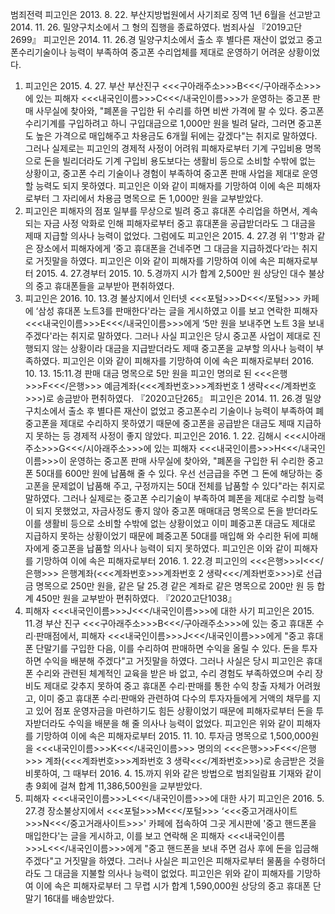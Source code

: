 범죄전력
피고인은 2013. 8. 22. 부산지방법원에서 사기죄로 징역 1년 6월을 선고받고 2014. 11. 26. 밀양구치소에서 그 형의 집행을 종료하였다.
범죄사실
『2019고단2699』
피고인은 2014. 11. 26.경 밀양구치소에서 출소 후 별다른 재산이 없었고 중고폰수리기술이나 능력이 부족하여 중고폰 수리업체를 제대로 운영하기 어려운 상황이었다.
1. 피고인은 2015. 4. 27. 부산 부산진구 <<<구아래주소>>>B<<</구아래주소>>>에 있는 피해자 <<<내국인이름>>>C<<</내국인이름>>>가 운영하는 중고폰 판매 사무실에 찾아와, "폐폰을 구입한 뒤 수리를 하면 비싼 가격에 팔 수 있다. 중고폰 수리기계를 구입하려고 하니 구입대금으로 1,000만 원을 빌려 달라, 그러면 중고폰도 높은 가격으로 매입해주고 차용금도 6개월 뒤에는 갚겠다"는 취지로 말하였다. 그러나 실제로는 피고인의 경제적 사정이 어려워 피해자로부터 기계 구입비용 명목으로 돈을 빌리더라도 기계 구입비 용도보다는 생활비 등으로 소비할 수밖에 없는 상황이고, 중고폰 수리 기술이나 경험이 부족하여 중고폰 판매 사업을 제대로 운영할 능력도 되지 못하였다.
피고인은 이와 같이 피해자를 기망하여 이에 속은 피해자로부터 그 자리에서 차용금 명목으로 돈 1,000만 원을 교부받았다.
2. 피고인은 피해자의 점포 일부를 무상으로 빌려 중고 휴대폰 수리업을 하면서, 계속되는 자금 사정 악화로 인해 피해자로부터 중고 휴대폰을 공급받더라도 그 대금을 제때 지급할 의사나 능력이 없었다.
그럼에도 피고인은 2015. 4. 27.경 위 '1'항과 같은 장소에서 피해자에게 ‘중고 휴대폰을 건네주면 그 대금을 지급하겠다‘라는 취지로 거짓말을 하였다. 피고인은 이와 같이 피해자를 기망하여 이에 속은 피해자로부터 2015. 4. 27.경부터 2015. 10. 5.경까지 시가 합계 2,500만 원 상당인 대수 불상의 중고 휴대폰들을 교부받아 편취하였다.
3. 피고인은 2016. 10. 13.경 불상지에서 인터넷 <<<포털>>>D<<</포털>>> 카페에 ‘삼성 휴대폰 노트3를 판매한다'라는 글을 게시하였고 이를 보고 연락한 피해자 <<<내국인이름>>>E<<</내국인이름>>>에게 ‘5만 원을 보내주면 노트 3을 보내주겠다'라는 취지로 말하였다. 그러나 사실 피고인은 당시 중고폰 사업이 제대로 진행되지 않는 상황이라 대금을 지급받더라도 제때 중고폰을 교부할 의사나 능력이 부족하였다.
피고인은 이와 같이 피해자를 기망하여 이에 속은 피해자로부터 2016. 10. 13. 15:11.경 판매 대금 명목으로 5만 원을 피고인 명의로 된 <<<은행>>>F<<</은행>>> 예금계좌(<<<계좌번호>>>계좌번호 1 생략<<</계좌번호>>>)로 송금받아 편취하였다.
『2020고단265』
피고인은 2014. 11. 26.경 밀양구치소에서 출소 후 별다른 재산이 없었고 중고폰수리 기술이나 능력이 부족하여 폐 중고폰을 제대로 수리하지 못하였기 때문에 중고폰을 공급받은 대금도 제때 지급하지 못하는 등 경제적 사정이 좋지 않았다.
피고인은 2016. 1. 22. 김해시 <<<시아래주소>>>G<<</시아래주소>>>에 있는 피해자 <<<내국인이름>>>H<<</내국인이름>>>이 운영하는 중고폰 판매 사무실에 찾아와, "폐폰을 구입한 뒤 수리한 중고폰 50대를 600만 원에 납품해 줄 수 있다. 우선 선금급을 주면 그 돈에 해당하는 중고폰을 문제없이 납품해 주고, 구정까지는 50대 전체를 납품할 수 있다"라는 취지로 말하였다. 그러나 실제로는 중고폰 수리기술이 부족하여 폐폰을 제대로 수리할 능력이 되지 못했었고, 자금사정도 좋지 않아 중고폰 매매대금 명목으로 돈을 받더라도 이를 생활비 등으로 소비할 수밖에 없는 상황이었고 이미 폐중고폰 대금도 제대로 지급하지 못하는 상황이었기 때문에 폐중고폰 50대를 매입해 와 수리한 뒤에 피해자에게 중고폰을 납품할 의사나 능력이 되지 못하였다.
피고인은 이와 같이 피해자를 기망하여 이에 속은 피해자로부터 2016. 1. 22.경 피고인의 <<<은행>>>I<<</은행>>> 은행계좌(<<<계좌번호>>>계좌번호 2 생략<<</계좌번호>>>)로 선급금 명목으로 250만 원을, 같은 달 25.경 같은 계좌로 같은 명목으로 200만 원 등 합계 450만 원을 교부받아 편취하였다.
『2020고단1038』
1. 피해자 <<<내국인이름>>>J<<</내국인이름>>>에 대한 사기
피고인은 2015. 11.경 부산 진구 <<<구아래주소>>>B<<</구아래주소>>>에 있는 중고 휴대폰 수리·판매점에서, 피해자 <<<내국인이름>>>J<<</내국인이름>>>에게 "중고 휴대폰 단말기를 구입한 다음, 이를 수리하여 판매하면 수익을 올릴 수 있다. 돈을 투자하면 수익을 배분해 주겠다"고 거짓말을 하였다. 그러나 사실은 당시 피고인은 휴대폰 수리와 관련된 체계적인 교육을 받은 바 없고, 수리 경험도 부족하였으며 수리 장비도 제대로 갖추지 못하여 중고 휴대폰 수리·판매를 통한 수익 창출 자체가 어려웠고, 이미 중고 휴대폰 수리·판매와 관련하여 다수의 투자자들에게 거액의 채무를 지고 있어 점포 운영자금을 마련하기도 힘든 상황이었기 때문에 피해자로부터 돈을 투자받더라도 수익을 배분을 해 줄 의사나 능력이 없었다.
피고인은 위와 같이 피해자를 기망하여 이에 속은 피해자로부터 2015. 11. 10. 투자금 명목으로 1,500,000원을 <<<내국인이름>>>K<<</내국인이름>>> 명의의 <<<은행>>>F<<</은행>>> 계좌(<<<계좌번호>>>계좌번호 3 생략<<</계좌번호>>>)로 송금받은 것을 비롯하여, 그 때부터 2016. 4. 15.까지 위와 같은 방법으로 범죄일람표 기재와 같이 총 9회에 걸쳐 합계 11,386,500원을 교부받았다.
2. 피해자 <<<내국인이름>>>L<<</내국인이름>>>에 대한 사기
피고인은 2016. 5. 27.경 장소불상지에서 <<<포털>>>M<<</포털>>> ‘<<<중고거래사이트>>>N<<</중고거래사이트>>>' 카페에 접속하여 그곳 게시판에 '중고 핸드폰을 매입한다'는 글을 게시하고, 이를 보고 연락해 온 피해자 <<<내국인이름>>>L<<</내국인이름>>>에게 "중고 핸드폰을 보내 주면 검사 후에 돈을 입금해 주겠다"고 거짓말을 하였다. 그러나 사실은 피고인은 피해자로부터 물품을 수령하더라도 그 대금을 지불할 의사나 능력이 없었다. 피고인은 위와 같이 피해자를 기망하여 이에 속은 피해자로부터 그 무렵 시가 합계 1,590,000원 상당의 중고 휴대폰 단말기 16대를 배송받았다.